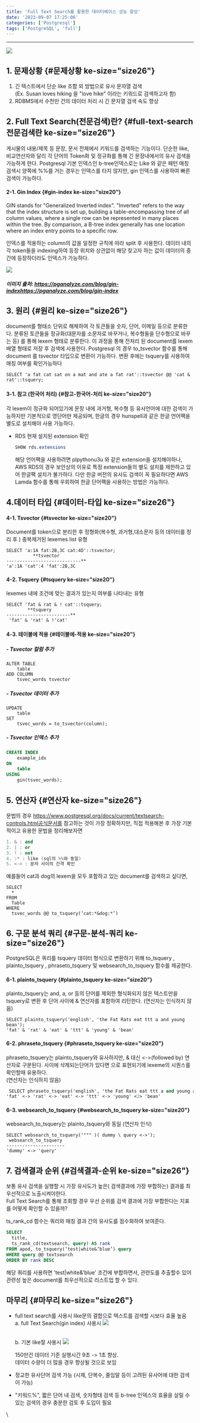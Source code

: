 ```yaml
---
title: 'Full Text Search를 활용한 데이터베이스 성능 향상'
date: '2023-09-07 17:25:06'
categories: ['Postgresql']
tags: ['PostgreSQL', 'full']
---
```


------------------------------------------------------------------------

![](/images/posts/2/img.png)

## 1. 문제상황 {#문제상황 ke-size="size26"}

1.  긴 텍스트에서 단순 like 조합 외 방법으로 유사 문자열 검색\
    (Ex. Susan loves hiking 을 "love hike" 이라는 키워드로 검색하고자 함)
2.  RDBMS에서 수천만 건의 데이터 처리 시 긴 문자열 검색 속도 향상

## 2. Full Text Search(전문검색)란? {#full-text-search전문검색란 ke-size="size26"}

게시물의 내용/제목 등 문장, 문서 전체에서 키워드를 검색하는 기능이다. 단순한 like, 비교연산자와 달리 각 단어의 Token화 및 정규화를 통해 긴 문장내에서의 유사 검색을 가능하게 한다. Postgresql 기본 인덱스인 b-tree인덱스로는 Like 와 같은 패턴 매칭 검색시 양쪽에 %%를 거는 경우는 인덱스를 타지 않지만, gin 인덱스를 사용하여 빠른 검색이 가능하다.

#### 2-1. Gin Index {#gin-index ke-size="size20"}

GIN stands for \"Generalized Inverted index\". \"Inverted\" refers to the way that the index structure is set up, building a table-encompassing tree of all column values, where a single row can be represented in many places within the tree. By comparison, a B-tree index generally has one location where an index entry points to a specific row.

인덱스를 적용하는 column의 값을 일정한 규칙에 따라 split 후 사용한다. 데이터 내의 각 token들을 indexing하여 등장 위치와 상관없이 해당 찾고자 하는 값이 데이터의 중간에 등장하더라도 인덱스가 가능하다.

![](/images/posts/2/img_1.png)

##### 이미지 출처: https://pganalyze.com/blog/gin-indexhttps://pganalyze.com/blog/gin-index

## 3. 원리 {#원리 ke-size="size26"}

document를 형태소 단위로 해체하여 각 토큰들을 숫자, 단어, 이메일 등으로 분류한다. 분류된 토큰들을 정규화(대문자를 소문자로 바꾸거나, 복수형들을 단수형으로 바꾸는 등) 를 통해 lexem 형태로 분류한다. 이 과정을 통해 전처리 된 document를 lexem 배열 형태로 저장 후 검색에 사용한다. Postgresql 의 경우 to_tsvector 함수를 통해 document 를 tsvector 타입으로 변환이 가능하다. 변환 후에는 tsquery를 사용하여 매칭 여부를 확인가능하다

``` lasso
SELECT 'a fat cat sat on a mat and ate a fat rat'::tsvector @@ 'cat & rat'::tsquery;
```

#### 3-1. 참고 (한국어 처리) {#참고-한국어-처리 ke-size="size20"}

각 lexem이 정규화 되어있기에 문장 내에 과거형, 복수형 등 유사언어에 대한 검색이 가능하지만 기본적으로 영단어만 제공되며, 한글의 경우 hunspell과 같은 한글 언어팩을 별도로 설치해야 사용 가능하다.

-   RDS 현재 설치된 extension 확인

    ``` css
    SHOW rds.extensions
    ```

    해당 언어팩을 사용하려면 plpythonu3u 와 같은 extension을 설치해야하나, AWS RDS의 경우 보안상의 이유로 특정 extension들의 별도 설치를 제한하고 있어 한글팩 설치가 불가하다. 다만 한글 버전의 유사도 검색이 꼭 필요하다면 AWS Lamda 함수를 통해 우회하여 한글 단어팩을 사용하는 방법은 가능하다.

## 4.데이터 타입 {#데이터-타입 ke-size="size26"}

#### 4-1. Tsvector {#tsvector ke-size="size20"}

Document를 token으로 분리한 후 정형화(복수형, 과거형,대소문자 등의 데이터를 정리 후 ) 중복제거된 lexemes list 유형

``` pgsql
SELECT 'a:1A fat:2B,3C cat:4D'::tsvector;
          **tsvector
----------------------------**
'a':1A 'cat':4 'fat':2B,3C
```

#### 4-2. Tsquery {#tsquery ke-size="size20"}

lexemes 내에 조건에 맞는 결과가 있는지 여부를 나타내는 유형

``` pgsql
SELECT 'fat & rat & ! cat'::tsquery;
        **tsquery
------------------------**
 'fat' & 'rat' & !'cat'
```

#### 4-3. 테이블에 적용 {#테이블에-적용 ke-size="size20"}

##### - Tsvector 컬럼 추가

``` pgsql
ALTER TABLE
    table
ADD COLUMN
    tsvec_words tsvector
```

##### - Tsvector 데이터 추가

``` pgsql
UPDATE
    table
SET
    tsvec_words = to_tsvector(column);
```

##### - Tsvector 인덱스 추가

``` sql
CREATE INDEX
    example_idx
ON
    table
USING
    gin(tsvec_words);
```

## 5. 연산자 {#연산자 ke-size="size26"}

문법의 경우 https://www.postgresql.org/docs/current/textsearch-controls.html공식문서를 참고하는 것이 가장 정확하지만, 직접 적용해본 후 가장 기본적이고 유용한 문법을 정리해보자면

``` ada
1. & : and
2. | : or
3. ! : not 
4. :* : like (sql의 %%와 동일)
5. <-> : 문자 사이의 간격 확인
```

예를들어 cat과 dog의 lexem을 모두 포함하고 있는 document를 검색하고 싶다면,

``` pgsql
SELECT
  *
FROM
  Table
WHERE
  tsvec_words @@ to_tsquery(‘cat:*&dog:*’)
```

## 6. 구문 분석 쿼리 {#구문-분석-쿼리 ke-size="size26"}

PostgreSQL은 쿼리를 tsquery 데이터 형식으로 변환하기 위해 to_tsquery , plainto_tsquery , phraseto_tsquery 및 websearch_to_tsquery 함수를 제공한다.

#### 6-1. plainto_tsquery {#plainto_tsquery ke-size="size20"}

plainto_tsquery는 and, a, or 등의 단어를 제외한 형식화되지 않은 텍스트만을 tsquery로 변환 후 단어 사이에 & 연산자를 포함하여 리턴한다. (연산자는 인식하지 않음)

``` pgsql
SELECT plainto_tsquery('english', 'the Fat Rats eat ttt a and young bean');
'fat' & 'rat' & 'eat' & 'ttt' & 'young' & 'bean'
```

#### 6-2. phraseto_tsquery {#phraseto_tsquery ke-size="size20"}

phraseto_tsquery는 plainto_tsquery와 유사하지만, & 대신 \<-\>(followed by) 연산자로 구분된다. 사이에 삭제되는단어가 있다면 으로 표현되기에 lexeme의 시퀀스를 확인할때 유용하다.\
(연산자는 인식하지 않음)

``` sml
 SELECT phraseto_tsquery('english', 'the Fat Rats eat ttt a and young a bean');
'fat' <-> 'rat' <-> 'eat' <-> 'ttt' <-> 'young' <2> 'bean'
```

#### 6-3. websearch_to_tsquery {#websearch_to_tsquery ke-size="size20"}

websearch_to_tsquery는 plainto_tsquery와 동일 (연산자 인식)

``` asciidoc
SELECT websearch_to_tsquery('""" )( dummy \ query <->');
 websearch_to_tsquery
----------------------
'dummy' <-> 'query'
```

## 7. 검색결과 순위 {#검색결과-순위 ke-size="size26"}

보통 유사 검색을 실행할 시 가장 유사도가 높은( 검색결과에 가장 부합하는) 결과를 최우선적으로 노출시켜야한다.\
Full Text Search를 통해 조회할 경우 우선 순위를 검색 결과에 가장 부합한다는 지표를 어떻게 확인할 수 있을까?

ts_rank_cd 함수는 쿼리와 매칭 결과 간의 유사도를 점수화하여 보여준다.

``` sql
SELECT 
  title, 
  ts_rank_cd(textsearch, query) AS rank
FROM apod, to_tsquery(‘test|white&’blue’) query
WHERE query @@ textsearch
ORDER BY rank DESC
```

해당 쿼리를 사용하면 'test\|white&'blue' 조건에 부합하면서, 관련도를 추출할수 있어\
관련성 높은 document를 최우선적으로 리스트업 할 수 있다.

## 마무리 {#마무리 ke-size="size26"}

-   full text search를 사용시 like문의 결합으로 텍스트를 검색할 시보다 효율 높음\
    a. full Text Search(gin index) 사용시
    <img src="0" />

    \
    b. 기본 like절 사용시
    <img src="0" />

    150만건 데이터 기준 실행시간 9초 -\> 1초 향상.\
    데이터 수량이 더 많을 경우 향상될 것으로 보임
-   정교한 유사단어 검색 가능
    (시제, 단복수, 줄임말 등이 고려된 유사어에 대한 검색이 가능)
-   "키워드%", 짧은 단어 내 검색, 숫자형태 검색 등 b-tree 인덱스의 효율을 살릴 수 있는 검색의 경우 충분한 검토 후 도입이 필요

\
